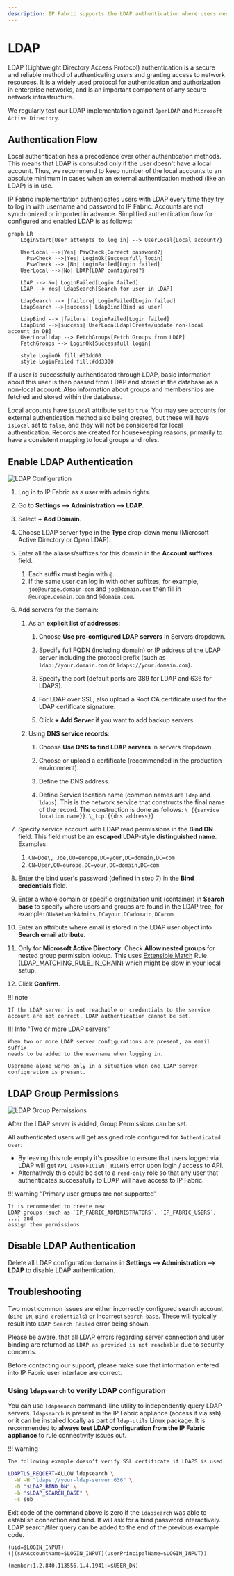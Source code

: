 ```yaml
---
description: IP Fabric supports the LDAP authentication where users need to be assigned the appropriate permissions locally or default user permissions for...
---
```


# LDAP

LDAP (Lightweight Directory Access Protocol) authentication is a secure and reliable method of authenticating users and granting access to network resources. It is a widely used protocol for authentication and authorization in enterprise networks, and is an important component of any secure network infrastructure.

We regularly test our LDAP implementation against `OpenLDAP` and `Microsoft Active Directory`.

## Authentication Flow

Local authentication has a precedence over other authentication methods. This means that LDAP is consulted only if the user doesn't have a local account. Thus, we recommend to keep number of the local accounts to an absolute minimum in cases when an external authentication method (like an LDAP) is in use.

IP Fabric implementation authenticates users with LDAP every time they try to log in with username and password to IP Fabric. Accounts are not synchronized or imported in advance. Simplified authentication flow for configured and enabled LDAP is as follows:

```mermaid
graph LR
    LoginStart[User attempts to log in] --> UserLocal{Local account?}

    UserLocal -->|Yes| PswCheck{Correct password?}
      PswCheck -->|Yes| LoginOk[Successfull login]
      PswCheck --> |No| LoginFailed[Login failed]
    UserLocal -->|No| LDAP{LDAP configured?}

    LDAP -->|No| LoginFailed[Login failed]
    LDAP -->|Yes| LdapSearch[Search for user in LDAP]

  	LdapSearch --> |failure| LoginFailed[Login failed]
    LdapSearch -->|success| LdapBind[Bind as user]

  	LdapBind --> |failure| LoginFailed[Login failed]
    LdapBind -->|success| UserLocalLdap[Create/update non-local account in DB]
    UserLocalLdap --> FetchGroups[Fetch Groups from LDAP]
    FetchGroups --> LoginOk[Successfull login]

    style LoginOk fill:#33dd00
    style LoginFailed fill:#dd3300
```

If a user is successfully authenticated through LDAP, basic information about this user is then passed from LDAP and stored in the database as a non-local account. Also information about groups and memberships are fetched and stored within the database.

Local accounts have `isLocal` attribute set to `true`. You may see accounts for external authentication method also being created, but these will have `isLocal` set to `false`, and they will not be considered for local authentication. Records are created for housekeeping reasons, primarily to have a consistent mapping to local groups and roles.

## Enable LDAP Authentication

![LDAP Configuration](ldap_configuration.png)

1. Log in to IP Fabric as a user with admin rights.

2. Go to **Settings --> Administration --> LDAP**.

3. Select **+ Add Domain**.

4. Choose LDAP server type in the **Type** drop-down menu (Microsoft
   Active Directory or Open LDAP).

5. Enter all the aliases/suffixes for this domain in the **Account suffixes**
   field.

   1. Each suffix must begin with `@`.
   2. If the same user can log in with other suffixes, for example,
      `joe@europe.domain.com` and `joe@domain.com`
      then fill in `@europe.domain.com` and `@domain.com`.

6. Add servers for the domain:

   1. As an **explicit list of addresses**:

      1. Choose **Use pre-configured LDAP servers** in Servers dropdown.

      2. Specify full FQDN (including domain) or IP address of the LDAP server
         including the protocol prefix (such as `ldap://your.domain.com`
         or `ldaps://your.domain.com`).

      3. Specify the port (default ports are 389 for LDAP and 636 for LDAPS).

      4. For LDAP over SSL, also upload a Root CA certificate used for the LDAP
         certificate signature.

      5. Click **+ Add Server** if you want to add backup servers.

   2. Using **DNS service records**:

      1. Choose **Use DNS to find LDAP servers** in servers dropdown.

      2. Choose or upload a certificate (recommended in the production
         environment).

      3. Define the DNS address.

      4. Define Service location name (common names are `ldap` and `ldaps`).
         This is the network service that constructs the final name of the
         record. The construction is done as follows:
         `\_{{service location name}}.\_tcp.{{dns address}}`

7. Specify service account with LDAP read permissions in the **Bind DN** field.
   This field must be an **escaped** LDAP-style **distinguished name**.
   Examples:

   1. `CN=Doe\, Joe,OU=europe,DC=your,DC=domain,DC=com`
   2. `CN=User,OU=europe,DC=your,DC=domain,DC=com`

8. Enter the bind user's password (defined in step 7) in the
   **Bind credentials** field.

9. Enter a whole domain or specific organization unit (container) in
   **Search base** to specify where users and groups are found in the LDAP tree,
   for example: `OU=NetworkAdmins,DC=your,DC=domain,DC=com`.

10. Enter an attribute where email is stored in the LDAP user object into
    **Search email attribute**.

11. Only for **Microsoft Active Directory**: Check **Allow nested groups** for
    nested group permission lookup. This
    uses [Extensible Match](https://ldapwiki.com/wiki/ExtensibleMatch)
    Rule ([LDAP_MATCHING_RULE_IN_CHAIN](https://ldapwiki.com/wiki/LDAP_MATCHING_RULE_IN_CHAIN))
    which might be slow in your local setup.

12. Click **Confirm**.

!!! note

    If the LDAP server is not reachable or credentials to the service
    account are not correct, LDAP authentication cannot be set.

!!! Info "Two or more LDAP servers"

    When two or more LDAP server configurations are present, an email suffix
    needs to be added to the username when logging in.

    Username alone works only in a situation when one LDAP server
    configuration is present.

## LDAP Group Permissions

![LDAP Group Permissions](ldap_group_permissions.png)

After the LDAP server is added, Group Permissions can be set.

All authenticated users will get assigned role configured for
`Authenticated user`:

- By leaving this role empty it's possible to ensure that users logged via LDAP
  will get `API_INSUFFICIENT_RIGHTS` error upon login / access to API.
- Alternatively this could be set to a `read-only` role so that any user that
  authenticates successfully to LDAP will have access to IP Fabric.

!!! warning "Primary user groups are not supported"

    It is recommended to create new
    LDAP groups (such as `IP_FABRIC_ADMINISTRATORS`, `IP_FABRIC_USERS`, ...) and
    assign them permissions.

## Disable LDAP Authentication

Delete all LDAP configuration domains in **Settings --> Administration --> LDAP** to disable LDAP authentication.

## Troubleshooting

Two most common issues are either incorrectly configured search account (`Bind DN`, `Bind credentials`) or incorrect `Search base`. These will typically result into `LDAP Search Failed` error being shown.

Please be aware, that all LDAP errors regarding server connection and user binding are returned as `LDAP as provided is not reachable` due to security concerns.

Before contacting our support, please make sure that information entered into IP Fabric user interface are correct.

### Using `ldapsearch` to verify LDAP configuration

You can use `ldapsearch` command-line utility to independently query LDAP servers. `ldapsearch` is present in the IP Fabric appliance (access it via ssh) or it can be installed locally as part of `ldap-utils` Linux package. It is recommended to **always test LDAP configuration from the IP Fabric appliance** to rule connectivity issues out.

!!! warning

    The following example doesn’t verify SSL certificate if LDAPS is used.

```bash title="Basic bind as search DN"
LDAPTLS_REQCERT=ALLOW ldapsearch \
  -W -H "ldaps://your-ldap-server:636" \
  -D "$LDAP_BIND_DN" \
  -b "$LDAP_SEARCH_BASE" \
  -s sub
```

Exit code of the command above is zero if the `ldapsearch` was able to establish connection and bind. It will ask for a bind password interactively. LDAP search/filer query can be added to the end of the previous example code.

```text title="Search for a concrete user account"
(uid=$LOGIN_INPUT)
(|(sAMAccountName=$LOGIN_INPUT)(userPrincipalName=$LOGIN_INPUT))
```

```text title="Nested groups membership search"
(member:1.2.840.113556.1.4.1941:=$USER_DN)
```

